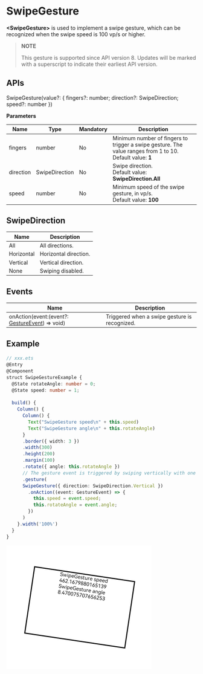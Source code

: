 # SwipeGesture

**\<SwipeGesture>** is used to implement a swipe gesture, which can be recognized when the swipe speed is 100 vp/s or higher.

>  **NOTE**
>
>  This gesture is supported since API version 8. Updates will be marked with a superscript to indicate their earliest API version.


## APIs

SwipeGesture(value?: { fingers?: number; direction?: SwipeDirection; speed?: number })

**Parameters**

| Name      | Type           | Mandatory | Description                              |
| --------- | -------------- | --------- | ---------------------------------------- |
| fingers   | number         | No        | Minimum number of fingers to trigger a swipe gesture. The value ranges from 1 to 10.<br>Default value: **1** |
| direction | SwipeDirection | No        | Swipe direction.<br>Default value: **SwipeDirection.All** |
| speed     | number         | No        | Minimum speed of the swipe gesture, in vp/s.<br>Default value: **100** |

## SwipeDirection

| Name       | Description           |
| ---------- | --------------------- |
| All        | All directions.       |
| Horizontal | Horizontal direction. |
| Vertical   | Vertical direction.   |
| None       | Swiping disabled.     |


## Events

| Name                                     | Description                              |
| ---------------------------------------- | ---------------------------------------- |
| onAction(event:(event?: [GestureEvent](ts-gesture-settings.md)) =&gt; void) | Triggered when a swipe gesture is recognized. |

## Example

```ts
// xxx.ets
@Entry
@Component
struct SwipeGestureExample {
  @State rotateAngle: number = 0;
  @State speed: number = 1;

  build() {
    Column() {
      Column() {
        Text("SwipeGesture speed\n" + this.speed)
        Text("SwipeGesture angle\n" + this.rotateAngle)
      }
      .border({ width: 3 })
      .width(300)
      .height(200)
      .margin(100)
      .rotate({ angle: this.rotateAngle })
      // The gesture event is triggered by swiping vertically with one finger.
      .gesture(
      SwipeGesture({ direction: SwipeDirection.Vertical })
        .onAction((event: GestureEvent) => {
          this.speed = event.speed;
          this.rotateAngle = event.angle;
        })
      )
    }.width('100%')
  }
}
```

 ![en-us_image_0000001231374559.png](figures/en-us_image_0000001231374559.png) 
